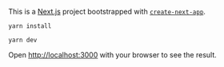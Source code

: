 This is a [Next.js](https://nextjs.org/) project bootstrapped with [`create-next-app`](https://github.com/vercel/next.js/tree/canary/packages/create-next-app).

```
yarn install

yarn dev

```

Open [http://localhost:3000](http://localhost:3000) with your browser to see the result.
